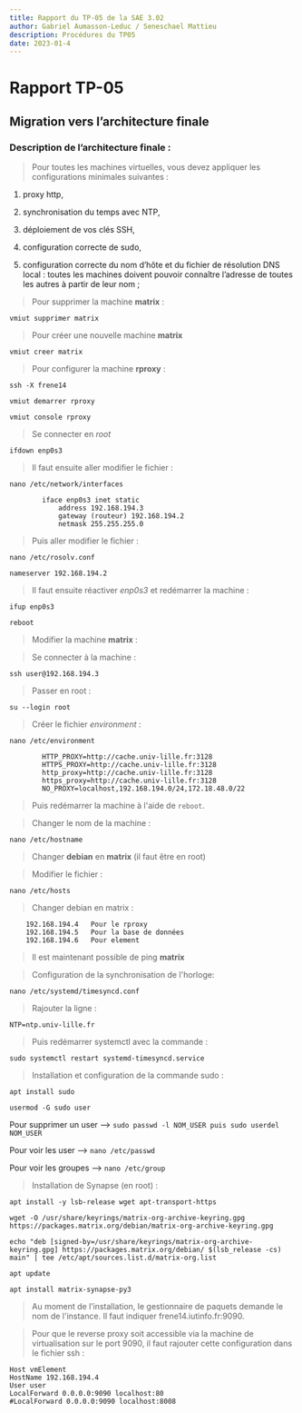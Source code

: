 ```yaml
---
title: Rapport du TP-05 de la SAE 3.02
author: Gabriel Aumasson-Leduc / Seneschael Mattieu
description: Procédures du TP05
date: 2023-01-4
---
```


# Rapport TP-05

## Migration vers l’architecture finale

### Description de l’architecture finale :

> Pour toutes les machines virtuelles, vous devez appliquer les configurations minimales suivantes :

1. proxy http,

2. synchronisation du temps avec NTP,

3. déploiement de vos clés SSH,

4. configuration correcte de sudo,

5. configuration correcte du nom d’hôte et du fichier de résolution DNS local : toutes les machines doivent pouvoir connaître l’adresse de toutes les autres à partir de leur nom ;

>Pour supprimer la machine **matrix** :

`vmiut supprimer matrix`

>Pour créer une nouvelle machine **matrix**

`vmiut creer matrix`

>Pour configurer la machine **rproxy** :

`ssh -X frene14`


`vmiut demarrer rproxy`


`vmiut console rproxy`


>Se connecter en *root*

`ifdown enp0s3`
>Il faut ensuite aller modifier le fichier : 

`nano /etc/network/interfaces`

```
        iface enp0s3 inet static
            address 192.168.194.3
            gateway (routeur) 192.168.194.2
            netmask 255.255.255.0
```
>Puis aller modifier le fichier :
 
`nano /etc/rosolv.conf`

`nameserver 192.168.194.2`

>Il faut ensuite réactiver *enp0s3* et redémarrer la machine :

`ifup enp0s3`

`reboot`

>Modifier la machine **matrix** : 

>Se connecter à la machine : 

`ssh user@192.168.194.3`
>Passer en root :

`su --login root`
>Créer le fichier *environment* :

`nano /etc/environment`

```
        HTTP_PROXY=http://cache.univ-lille.fr:3128
        HTTPS_PROXY=http://cache.univ-lille.fr:3128
        http_proxy=http://cache.univ-lille.fr:3128
        https_proxy=http://cache.univ-lille.fr:3128
        NO_PROXY=localhost,192.168.194.0/24,172.18.48.0/22
```

>Puis redémarrer la machine à l'aide de `reboot`.

>Changer le nom de la machine :

`nano /etc/hostname`
    
>Changer **debian** en **matrix** (il faut être en root)

>Modifier le fichier :

`nano /etc/hosts`

>Changer debian en matrix : 
```
    192.168.194.4   Pour le rproxy
    192.168.194.5   Pour la base de données
    192.168.194.6   Pour element
```

>Il est maintenant possible de ping **matrix**

>Configuration de la synchronisation de l'horloge:

`nano /etc/systemd/timesyncd.conf`

>Rajouter la ligne : 

`NTP=ntp.univ-lille.fr`

>Puis redémarrer systemctl avec la commande : 

`sudo systemctl restart systemd-timesyncd.service`


>Installation et configuration de la commande sudo :

`apt install sudo `

`usermod -G sudo user`

Pour supprimer un user --> `sudo passwd -l NOM_USER puis sudo userdel NOM_USER`

Pour voir les user --> `nano /etc/passwd`

Pour voir les groupes --> `nano /etc/group`

>Installation de Synapse (en root) :

`apt install -y lsb-release wget apt-transport-https`

`wget -O /usr/share/keyrings/matrix-org-archive-keyring.gpg https://packages.matrix.org/debian/matrix-org-archive-keyring.gpg`

`echo "deb [signed-by=/usr/share/keyrings/matrix-org-archive-keyring.gpg] https://packages.matrix.org/debian/ $(lsb_release -cs) main" | tee /etc/apt/sources.list.d/matrix-org.list`

`apt update`

`apt install matrix-synapse-py3`

>Au moment de l’installation, le gestionnaire de paquets demande le nom de l'instance. Il faut indiquer frene14.iutinfo.fr:9090.

>Pour que le reverse proxy soit accessible via la machine de virtualisation sur le port 9090, il faut rajouter cette configuration dans le fichier ssh : 

```
Host vmElement
HostName 192.168.194.4
User user
LocalForward 0.0.0.0:9090 localhost:80
#LocalForward 0.0.0.0:9090 localhost:8008
```